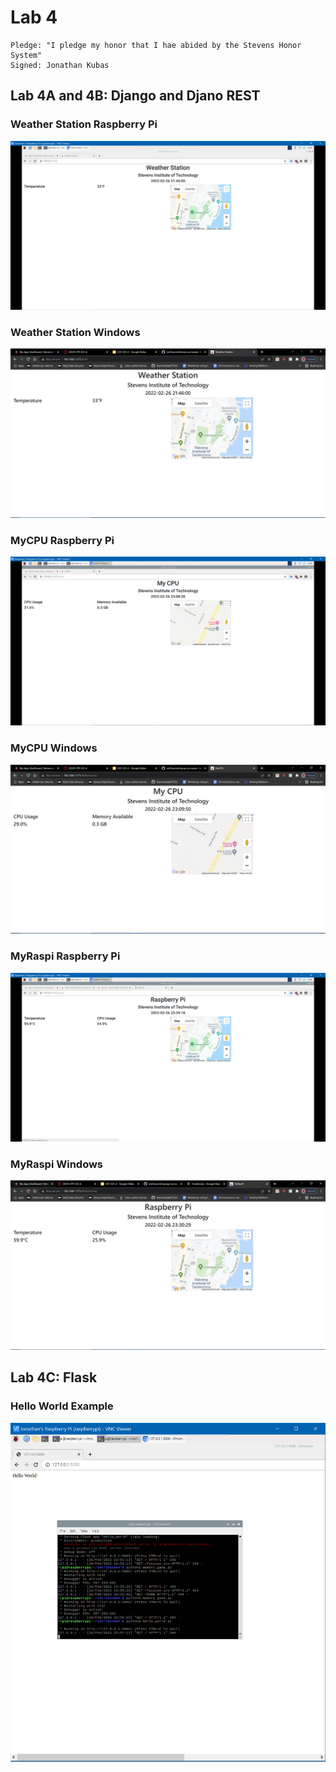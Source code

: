 # Lab 4
```
Pledge: "I pledge my honor that I hae abided by the Stevens Honor System"
Signed: Jonathan Kubas
```

## Lab 4A and 4B: Django and Djano REST
### Weather Station Raspberry Pi
![Weather Station Example Raspberry Pi](https://github.com/JonathanKubas/CPE-322/blob/main/Labs/Lab4/Example_Images/Weather%20Station%20Example%20Raspberry%20Pi.PNG)
### Weather Station Windows
![Weather Station Example Windows](https://github.com/JonathanKubas/CPE-322/blob/main/Labs/Lab4/Example_Images/Weather%20Station%20Example%20Windows.PNG)

### MyCPU Raspberry Pi
![MyCPU Example Raspberry Pi](https://github.com/JonathanKubas/CPE-322/blob/main/Labs/Lab4/Example_Images/MyCPU%20Example%20Raspberry%20Pi.PNG)
### MyCPU Windows
![MyCPU Example Windows](https://github.com/JonathanKubas/CPE-322/blob/main/Labs/Lab4/Example_Images/MyCPU%20Example%20Windows.PNG)

### MyRaspi Raspberry Pi
![myRaspi Example Raspberry Pi](https://github.com/JonathanKubas/CPE-322/blob/main/Labs/Lab4/Example_Images/myRaspi%20Example%20Raspberry%20Pi.PNG)
### MyRaspi Windows
![myRaspi Example Windows](https://github.com/JonathanKubas/CPE-322/blob/main/Labs/Lab4/Example_Images/myRaspi%20Example%20Windows.PNG)

## Lab 4C: Flask
### Hello World Example
![Weather Station Example Raspberry Pi](https://github.com/JonathanKubas/CPE-322/blob/main/Labs/Lab4/Example_Images/hello_world.py%20Example%20Raspberry%20Pi.PNG)



